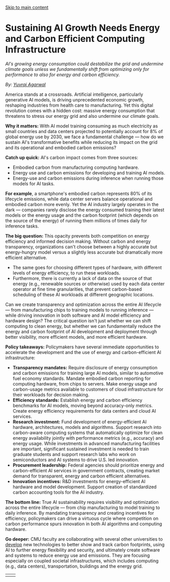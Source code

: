 [Skip to main content](https://www.cmu.edu/work-that-matters/energy-innovation/sustaining-ai-growth#main-content)

# Sustaining AI Growth Needs Energy and Carbon Efficient Computing Infrastructure

_AI's growing energy consumption could destabilize the grid and undermine climate goals unless we fundamentally shift from optimizing only for performance to also for energy and carbon efficiency._

_By:_ [_Yuvraj Agarwal_](https://synergylabs.org/yuvraj/)

America stands at a crossroads. Artificial intelligence, particularly generative AI models, is driving unprecedented economic growth, reshaping industries from health care to manufacturing. Yet this digital revolution comes with a hidden cost: massive energy consumption that threatens to stress our energy grid and also undermine our climate goals.

**Why it matters:** With AI model training consuming as much electricity as small countries and data centers projected to potentially account for 8% of global energy use by 2030, we face a fundamental challenge — how do we sustain AI's transformative benefits while reducing its impact on the grid and its operational and embodied carbon emissions?

**Catch up quick:** AI's carbon impact comes from three sources:

- Embodied carbon from manufacturing computing hardware.
- Energy use and carbon emissions for developing and training AI models.
- Energy-use and carbon emissions during inference when running those models for AI tasks.

**For example**, a smartphone's embodied carbon represents 80% of its lifecycle emissions, while data center servers balance operational and embodied carbon more evenly. Yet the AI industry largely operates in the dark — companies rarely disclose the energy consumed training their latest models or the energy usage and the carbon footprint (which depends on the source of the energy) of running them millions of times daily for inference tasks.

**The big question:** This opacity prevents both competition on energy efficiency and informed decision making. Without carbon and energy transparency, organizations can't choose between a highly accurate but energy-hungry model versus a slightly less accurate but dramatically more efficient alternative.

- The same goes for choosing different types of hardware, with different levels of energy efficiency, to run these workloads.
- Furthermore, there is currently a lack of data on the source of that energy (e.g., renewable sources or otherwise) used by each data center operator at fine time granularities, that prevent carbon-based scheduling of these AI workloads at different geographic locations.

Can we create transparency and optimization across the entire AI lifecycle — from manufacturing chips to training models to running inference — while driving innovation in both software and AI model efficiency and hardware design? The critical question isn't just whether we can shift computing to clean energy, but whether we can fundamentally reduce the energy and carbon footprint of AI development and deployment through better visibility, more efficient models, and more efficient hardware.

**Policy takeaways:** Policymakers have several immediate opportunities to accelerate the development and the use of energy and carbon-efficient AI infrastructure:

- **Transparency mandates:** Require disclosure of energy consumption and carbon emissions for training large AI models, similar to automotive fuel economy standards. Mandate embodied carbon reporting for computing hardware, from chips to servers. Make energy usage and carbon-usage metrics available to customers of cloud infrastructure for their workloads for decision making.
- **Efficiency standards:** Establish energy and carbon efficiency benchmarks for AI models, moving beyond accuracy-only metrics. Create energy efficiency requirements for data centers and cloud AI services.
- **Research investment:** Fund development of energy-efficient AI hardware, architectures, models and algorithms. Support research into carbon-aware computing systems that automatically optimize for clean energy availability jointly with performance metrics (e.g., accuracy) and energy usage. While investments in advanced manufacturing facilities are important, significant sustained investment is needed to train graduate students and support research labs who work on semiconductors and AI systems to drive U.S. led innovation.
- **Procurement leadership:** Federal agencies should prioritize energy and carbon-efficient AI services in government contracts, creating market demand for transparent, energy and carbon efficient alternatives.
- **Innovation incentives:** R&D investments for energy-efficient AI hardware and model development. Support creation of standardized carbon accounting tools for the AI industry.

**The bottom line:** True AI sustainability requires visibility and optimization across the entire lifecycle — from chip manufacturing to model training to daily inference. By mandating transparency and creating incentives for efficiency, policymakers can drive a virtuous cycle where competition on carbon performance spurs innovation in both AI algorithms and computing hardware.

**Go deeper:** CMU faculty are collaborating with several other universities to [develop](https://s3d.cmu.edu/news/2024/0523-nsfexpeditions.html) new technologies to better show and track carbon footprints, using AI to further energy flexibility and security, and ultimately create software and systems to reduce energy use and emissions. They are focusing especially on coupled societal infrastructures, which includes computing (e.g., data centers), transportation, buildings and the energy grid.

|     |     |
| --- | --- |
|  |  |
